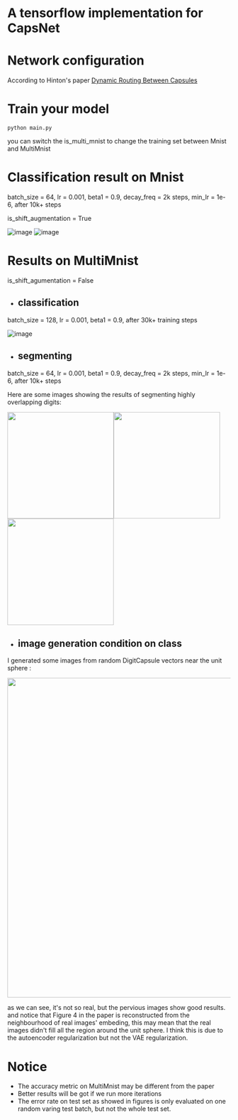 # A tensorflow implementation for CapsNet

# Network configuration

According to  Hinton's paper [Dynamic Routing Between Capsules](https://arxiv.org/abs/1710.09829)

# Train your model

	python main.py

you can switch the is_multi_mnist to change the training set between Mnist and MultiMnist

# Classification result on Mnist

batch_size = 64, lr = 0.001, beta1 = 0.9, decay_freq = 2k steps, min_lr = 1e-6, after 10k+ steps

is_shift_augmentation = True

![image](./images/single/test_error_rate_bigger.png)
![image](./images/single/rec_error_rate.png)

# Results on MultiMnist

is_shift_agumentation = False

* ## classification

batch_size = 128, lr = 0.001, beta1 = 0.9, after 30k+ training steps

![image](./images/multi/test_error_rate.png)


* ## segmenting

batch_size = 64, lr = 0.001, beta1 = 0.9, decay_freq = 2k steps, min_lr = 1e-6, after 10k+ steps

Here are some images showing the results of segmenting highly overlapping digits:

<img src="./images/multi/MultiMnistReconstruction16922.png" width="240"><img src="./images/multi/MultiMnistReconstruction17654.png" width="240"><img src="./images/multi/MultiMnistReconstruction17661.png" width="240">

* ## image generation condition on class

I generated some images from random DigitCapsule vectors near the unit sphere :
 
<img src="./images/multi/SampleFromH17716.png" width="720">
 
as we can see, it's not so real, 
but the pervious images show good results.
and notice that Figure 4 in the paper is reconstructed from the neighbourhood of real images' embeding, 
this may mean that the real images didn't fill all the region around the unit sphere.
I think this is due to the autoencoder regularization but not the VAE regularization.


# Notice
* The accuracy metric on MultiMnist may be different from the paper
* Better results will be got if we run more iterations
* The error rate on test set as showed in figures is only evaluated on one random varing test batch, but not the whole test set.
